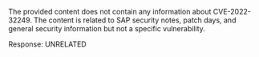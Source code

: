 The provided content does not contain any information about CVE-2022-32249. The content is related to SAP security notes, patch days, and general security information but not a specific vulnerability.

Response: UNRELATED